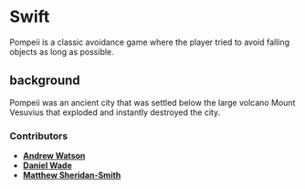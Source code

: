 # Swift
Pompeii is a classic avoidance game where the player tried to avoid falling objects as long as possible.

## background
Pompeii was an ancient city that was settled below the large volcano Mount Vesuvius that exploded and instantly destroyed the city.  

### Contributors
- [**Andrew Watson**](https://github.com/andrewpeterwatson)  
- [**Daniel Wade**](https://github.com/dcwade87)
- [**Matthew Sheridan-Smith**](https://github.com/muddybeard210)
